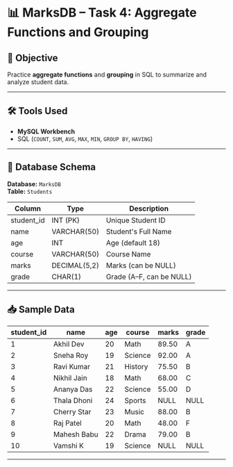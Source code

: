 # 📊 MarksDB – Task 4: Aggregate Functions and Grouping

## 🎯 Objective
Practice **aggregate functions** and **grouping** in SQL to summarize and analyze student data.

---

## 🛠 Tools Used
- **MySQL Workbench**
- SQL (`COUNT`, `SUM`, `AVG`, `MAX`, `MIN`, `GROUP BY`, `HAVING`)

---

## 📂 Database Schema

**Database:** `MarksDB`  
**Table:** `Students`

| Column       | Type         | Description                          |
|--------------|-------------|--------------------------------------|
| student_id   | INT (PK)     | Unique Student ID                    |
| name         | VARCHAR(50) | Student's Full Name                   |
| age          | INT          | Age (default 18)                     |
| course       | VARCHAR(50) | Course Name                           |
| marks        | DECIMAL(5,2)| Marks (can be NULL)                   |
| grade        | CHAR(1)     | Grade (A–F, can be NULL)              |

---

## 📥 Sample Data

| student_id | name          | age | course   | marks | grade |
|------------|--------------|-----|----------|-------|-------|
| 1          | Akhil Dev    | 20  | Math     | 89.50 | A     |
| 2          | Sneha Roy    | 19  | Science  | 92.00 | A     |
| 3          | Ravi Kumar   | 21  | History  | 75.50 | B     |
| 4          | Nikhil Jain  | 18  | Math     | 68.00 | C     |
| 5          | Ananya Das   | 22  | Science  | 55.00 | D     |
| 6          | Thala Dhoni  | 24  | Sports   | NULL  | NULL  |
| 7          | Cherry Star  | 23  | Music    | 88.00 | B     |
| 8          | Raj Patel    | 20  | Math     | 48.00 | F     |
| 9          | Mahesh Babu  | 22  | Drama    | 79.00 | B     |
| 10         | Vamshi K     | 19  | Science  | NULL  | NULL  |

---
